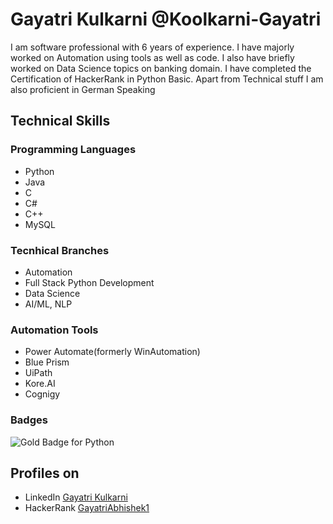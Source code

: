 # Gayatri Kulkarni @Koolkarni-Gayatri

I am software professional with 6 years of experience. I have majorly worked on Automation using tools as well as code. 
I also have briefly worked on Data Science topics on banking domain. I have completed the Certification of HackerRank in Python Basic.
Apart from Technical stuff I am also proficient in German Speaking

## Technical Skills
### Programming Languages
- Python
- Java
- C
- C#
- C++
- MySQL

### Tecnhical Branches
- Automation
- Full Stack Python Development
- Data Science
- AI/ML, NLP

### Automation Tools
- Power Automate(formerly WinAutomation)
- Blue Prism
- UiPath
- Kore.AI
- Cognigy

### Badges
![Gold Badge for Python](https://media.licdn.com/dms/image/v2/D5622AQEpOjgma5SSug/feedshare-shrink_800/feedshare-shrink_800/0/1716311459481?e=2147483647&v=beta&t=7j8bVguAKLJt9IrMKEFxYph5oNe2X76VPX9iBBHoSRE)
## Profiles on 
- LinkedIn [Gayatri Kulkarni](https://www.linkedin.com/in/gayatri-kulkarni-abb5a8aa/)
- HackerRank [GayatriAbhishek1](https://www.hackerrank.com/profile/gayatriabhishek1)

